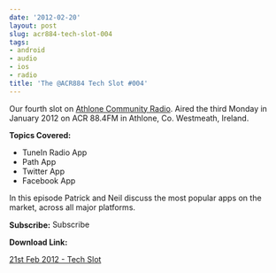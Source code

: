 ```yaml
---
date: '2012-02-20'
layout: post
slug: acr884-tech-slot-004
tags:
- android
- audio
- ios
- radio
title: 'The @ACR884 Tech Slot #004'
---
```


Our fourth slot on <a title="Athlone Community Radio" href="http://athlonecommunityradio.ie/" target="_blank">Athlone Community Radio</a>. Aired the third Monday in January 2012 on ACR 88.4FM in Athlone, Co. Westmeath, Ireland.

<strong>Topics Covered:</strong>
<ul>
	<li>TuneIn Radio App</li>
	<li>Path App</li>
	<li>Twitter App</li>
	<li>Facebook App</li>
</ul>
In this episode Patrick and Neil discuss the most popular apps on the market, across all major platforms.

<strong>Subscribe:</strong>
<a href="http://itunes.apple.com/ie/podcast//id494862406" target="_blank"><img title="iTunes Podcast Button" src="http://dueyfinster.files.wordpress.com/2012/01/itunes_podcast.gif?w=80&amp;h=15" alt="Subscribe to ACR884 Tech Slot in iTunes!" width="80" height="15" /></a>  <a href="http://feeds.feedburner.com/acr884tech" target="_blank"><img src="http://dueyfinster.files.wordpress.com/2012/01/podcast_rss_button.gif?w=627" alt="" /></a>


<strong></strong><strong>Download Link: </strong>

<a href="http://neil.grogan.ie/2012/02/20/acr884-tech-slot-004/21st-feb-2012-tech-slot/" rel="attachment wp-att-2174">21st Feb 2012 - Tech Slot</a>